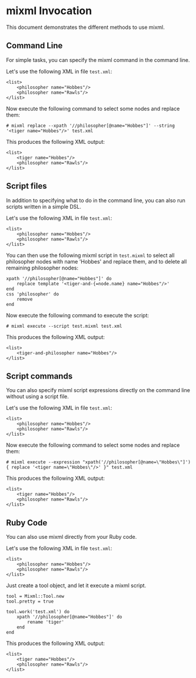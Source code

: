 # mixml Invocation

This document demonstrates the different methods to use mixml.

## Command Line

For simple tasks, you can specify the mixml command in the command line.

Let's use the following XML in file `test.xml`:

    <list>
        <philosopher name="Hobbes"/>
        <philosopher name="Rawls"/>
    </list>

Now execute the following command to select some nodes and replace them:

    # mixml replace --xpath '//philosopher[@name="Hobbes"]' --string '<tiger name="Hobbes"/>' test.xml

This produces the following XML output:

    <list>
        <tiger name="Hobbes"/>
        <philosopher name="Rawls"/>
    </list>

## Script files

In addition to specifying what to do in the command line, you can also run scripts written in a simple DSL.

Let's use the following XML in file `test.xml`:

    <list>
        <philosopher name="Hobbes"/>
        <philosopher name="Rawls"/>
    </list>

You can then use the following mixml script in `test.mixml` to select all philosopher nodes with name 'Hobbes' and replace
them, and to delete all remaining philosopher nodes:

    xpath '//philosopher[@name="Hobbes"]' do
        replace template '<tiger-and-{=node.name} name="Hobbes"/>'
    end
    css 'philosopher' do
        remove
    end

Now execute the following command to execute the script:

    # mixml execute --script test.mixml test.xml

This produces the following XML output:

    <list>
        <tiger-and-philosopher name="Hobbes"/>
    </list>

## Script commands

You can also specify mixml script expressions directly on the command line without using a script file.

Let's use the following XML in file `test.xml`:

    <list>
        <philosopher name="Hobbes"/>
        <philosopher name="Rawls"/>
    </list>

Now execute the following command to select some nodes and replace them:

    # mixml execute --expression "xpath('//philosopher[@name=\"Hobbes\"]') { replace '<tiger name=\"Hobbes\"/>' }" test.xml

This produces the following XML output:

    <list>
        <tiger name="Hobbes"/>
        <philosopher name="Rawls"/>
    </list>

## Ruby Code

You can also use mixml directly from your Ruby code.

Let's use the following XML in file `test.xml`:

    <list>
        <philosopher name="Hobbes"/>
        <philosopher name="Rawls"/>
    </list>

Just create a tool object, and let it execute a mixml script.

    tool = Mixml::Tool.new
    tool.pretty = true

    tool.work('test.xml') do
        xpath '//philosopher[@name="Hobbes"]' do
            rename 'tiger'
        end
    end

This produces the following XML output:

    <list>
        <tiger name="Hobbes"/>
        <philosopher name="Rawls"/>
    </list>
